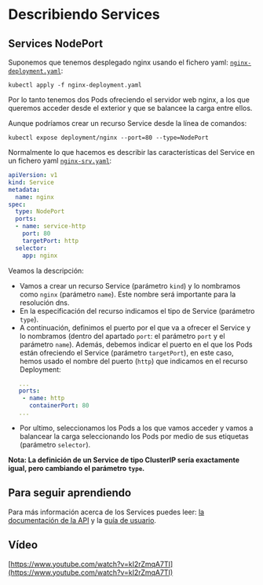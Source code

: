 # Describiendo Services

## Services NodePort

Suponemos que tenemos desplegado nginx usando el fichero yaml: [`nginx-deployment.yaml`](../modulo5/files/nginx-deployment.yaml):

    kubectl apply -f nginx-deployment.yaml

Por lo tanto tenemos dos Pods ofreciendo el servidor web nginx, a los que queremos acceder desde el exterior y que se balancee la carga entre ellos.

Aunque podríamos crear un recurso Service desde la línea de comandos:

    kubectl expose deployment/nginx --port=80 --type=NodePort

Normalmente lo que hacemos es describir las características del Service en un fichero yaml [`nginx-srv.yaml`](files/nginx-srv.yaml):

```yaml
apiVersion: v1
kind: Service
metadata:
  name: nginx
spec:
  type: NodePort
  ports:
  - name: service-http
    port: 80
    targetPort: http
  selector:
    app: nginx
```
Veamos la descripción:

* Vamos a crear un recurso Service (parámetro `kind`) y lo nombramos como `nginx` (parámetro `name`). Este nombre será importante para la resolución dns.
* En la especificación del recurso indicamos el tipo de Service (parámetro `type`).
* A continuación, definimos el puerto por el que va a ofrecer el Service y lo nombramos (dentro del apartado `port`: el parámetro `port` y el parámetro `name`). Además, debemos indicar el puerto en el que los Pods están ofreciendo el Service (parámetro `targetPort`), en este caso, hemos usado el nombre del puerto (`http`) que indicamos en el recurso Deployment:

```yaml
   ...
   ports:
    - name: http
      containerPort: 80
   ...
```
* Por ultimo, seleccionamos los Pods a los que vamos acceder y vamos a balancear la carga seleccionando los Pods por medio de sus etiquetas (parámetro `selector`).

**Nota: La definición de un Service de tipo ClusterIP sería exactamente igual, pero cambiando el parámetro `type`.**

## Para seguir aprendiendo

Para más información acerca de los Services puedes leer: [la documentación de la API](https://kubernetes.io/docs/reference/generated/kubernetes-api/v1.20/#service-v1-core) y la [guía de usuario](https://kubernetes.io/docs/concepts/services-networking/service/).

## Vídeo

[https://www.youtube.com/watch?v=kI2rZmqA7TI](https://www.youtube.com/watch?v=kI2rZmqA7TI)

